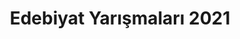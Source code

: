 ---
layout: category
headline: "Edebiyat Yarışmaları 2021"
title: "Edebiyat Yarışmaları 2021"
subline: "<ul class='nav flex-column'>
   <li class='nav-item'><a class='nav-link' href='/eylul-2021-yarismalar'>Eylül 2021 Yarışmaları</a></li>
   <li class='nav-item'><a class='nav-link' href='/agustos-2021-yarismalar'>Ağustos 2021 Yarışmaları</a></li>
   <li class='nav-item'><a class='nav-link' href='/temmuz-2021-yarismalar'>Temmuz 2021 Yarışmaları</a></li>
   <li class='nav-item'><a class='nav-link' href='/haziran-2021-yarismalar'>Haziran 2021 Yarışmaları</a></li>
   <li class='nav-item'><a class='nav-link' href='/mayis-2021-yarismalar'>Mayıs 2021 Yarışmaları</a></li>
   <li class='nav-item'><a class='nav-link' href='/nisan-2021-yarismalar'>Nisan 2021 Yarışmaları</a></li>
   <li class='nav-item'><a class='nav-link' href='/mart-2021-yarismalar'>Mart 2021 Yarışmaları</a></li>
   <li class='nav-item'><a class='nav-link' href='/subat-2021-yarismalar'>Şubat 2021 Yarışmaları</a></li>
   <li class='nav-item'><a class='nav-link' href='/ocak-2021-yarismalar'>Ocak 2021 Yarışmaları</a></li>
</ul>"
permalink: "2021-edebiyat-yarismalari/"
description: "2021 yılında düzenlenmiş olan tüm edebiyat yarışmalarını bu sayfadan ay-ay görüntüleyebilirsiniz."
showEmpty: false
---